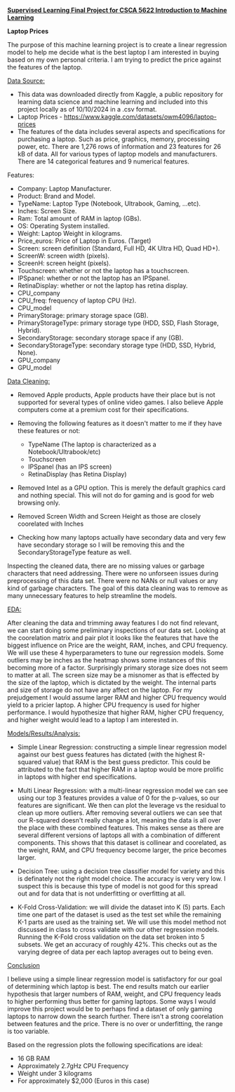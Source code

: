 <u><b>Supervised Learning Final Project for CSCA 5622 Introduction to Machine Learning</b></u>

<b>Laptop Prices</b>

The purpose of this machine learning project is to create a linear regression model to help me decide what is the best laptop I am interested in buying based on my own personal criteria. I am trying to predict the price against the features of the laptop.

<u>Data Source:</u>

- This data was downloaded directly from Kaggle, a public repository for learning data science and machine learning and included into this project locally as of 10/10/2024 in a .csv format.
- Laptop Prices - https://www.kaggle.com/datasets/owm4096/laptop-prices
- The features of the data includes several aspects and specifications for purchasing a laptop. Such as price, graphics, memory, processing power, etc. There are 1,276 rows of information and 23 features for 26 kB of data. All for various types of laptop models and manufacturers. There are 14 categorical features and 9 numerical features.

Features:
- Company: Laptop Manufacturer.
- Product: Brand and Model.
- TypeName: Laptop Type (Notebook, Ultrabook, Gaming, …etc).
- Inches: Screen Size.
- Ram: Total amount of RAM in laptop (GBs).
- OS: Operating System installed.
- Weight: Laptop Weight in kilograms.
- Price_euros: Price of Laptop in Euros. (Target)
- Screen: screen definition (Standard, Full HD, 4K Ultra HD, Quad HD+).
- ScreenW: screen width (pixels).
- ScreenH: screen height (pixels).
- Touchscreen: whether or not the laptop has a touchscreen.
- IPSpanel: whether or not the laptop has an IPSpanel.
- RetinaDisplay: whether or not the laptop has retina display.
- CPU_company
- CPU_freq: frequency of laptop CPU (Hz).
- CPU_model
- PrimaryStorage: primary storage space (GB).
- PrimaryStorageType: primary storage type (HDD, SSD, Flash Storage, Hybrid).
- SecondaryStorage: secondary storage space if any (GB).
- SecondaryStorageType: secondary storage type (HDD, SSD, Hybrid, None).
- GPU_company
- GPU_model

<u>Data Cleaning:</u>

- Removed Apple products, Apple products have their place but is not supported for several types of online video games. I also believe Apple computers come at a premium cost for their specifications.
- Removing the following features as it doesn't matter to me if they have these features or not:
    - TypeName (The laptop is characterized as a Notebook/Ultrabook/etc)
    - Touchscreen
    - IPSpanel (has an IPS screen)
    - RetinaDisplay (has Retina Display)
- Removed Intel as a GPU option. This is merely the default graphics card and nothing special. This will not do for gaming and is good for web browsing only.
- Removed Screen Width and Screen Height as those are closely coorelated with Inches

- Checking how many laptops actually have secondary data and very few have secondary storage so I will be removing this and the SecondaryStorageType feature as well.

Inspecting the cleaned data, there are no missing values or garbage characters that need addressing. There were no unforseen issues during preprocessing of this data set. There were no NANs or null values or any kind of garbage characters. The goal of this data cleaning was to remove as many unnecessary features to help streamline the models.

<u>EDA:</u>

After cleaning the data and trimming away features I do not find relevant, we can start doing some preliminary inspections of our data set.
Looking at the coorelation matrix and pair plot it looks like the features that have the biggest influence on Price are the weight, RAM, inches, and CPU frequency.
We will use these 4 hyperparameters to tune our regression models.
Some outliers may be inches as the heatmap shows some instances of this becoming more of a factor. Surprisingly primary storage size does not seem to matter at all.
The screen size may be a misnomer as that is effected by the size of the laptop, which is dictated by the weight. The internal parts and size of storage do not have any affect on the laptop. For my prejudgement I would assume larger RAM and higher CPU frequency would yield to a pricier laptop. A higher CPU frequency is used for higher performance.
I would hypothesize that higher RAM, higher CPU frequency, and higher weight would lead to a laptop I am interested in.

<u>Models/Results/Analysis:</u>

- Simple Linear Regression: constructing a simple linear regression model against our best guess features has dictated (with the highest R-squared value) that RAM is the best guess predictor. This could be attributed to the fact that higher RAM in a laptop would be more prolific in laptops with higher end specifications.

- Multi Linear Regression:  with a multi-linear regression model we can see using our top 3 features provides a value of 0 for the p-values, so our features are significant. We then can plot the leverage vs the residual to clean up more outliers. After removing several outliers we can see that our R-squared doesn't really change a lot, meaning the data is all over the place with these combined features. This makes sense as there are several different versions of laptops all with a combination of different components. This shows that this dataset is collinear and coorelated, as the weight, RAM, and CPU frequency become larger, the price becomes larger.

- Decision Tree: using a decision tree classifier model for variety and this is definately not the right model choice. The accuracy is very very low. I suspect this is because this type of model is not good for this spread out and for data that is not underfitting or overfitting at all.

- K-Fold Cross-Validation: we will divide the dataset into K (5) parts. Each time one part of the dataset is used as the test set while the remaining K-1 parts are used as the training set. We will use this model method not discussed in class to cross validate with our other regression models. Running the K-Fold cross validation on the data set broken into 5 subsets. We get an accuracy of roughly 42%. This checks out as the varying degree of data per each laptop averages out to being even.

<u>Conclusion</u>

I believe using a simple linear regression model is satisfactory for our goal of determining which laptop is best. The end results match our earlier hypothesis that larger numbers of RAM, weight, and CPU frequency leads to higher performing thus better for gaming laptops. Some ways I would improve this project would be to perhaps find a dataset of only gaming laptops to narrow down the search further. There isn't a strong coorelation between features and the price. There is no over or underfitting, the range is too variable.

Based on the regression plots the following specifications are ideal:
- 16 GB RAM
- Approximately 2.7gHz CPU Frequency
- Weight under 3 kilograms
- For approximately $2,000 (Euros in this case)